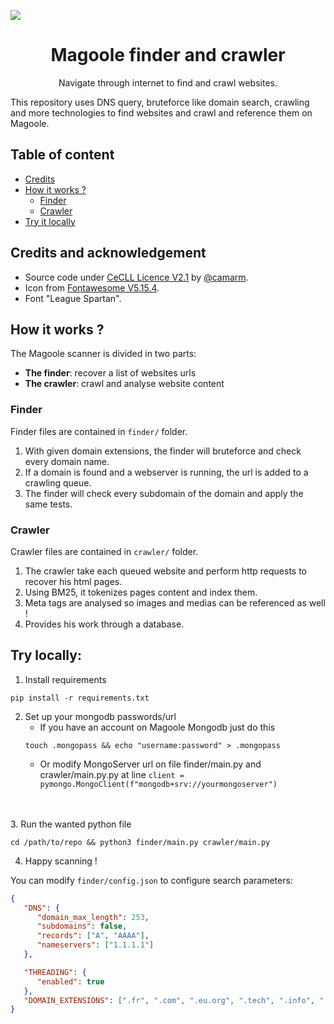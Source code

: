![](https://repository-images.githubusercontent.com/421378452/ef9e37ee-afcd-4c94-a486-b17620b0bef2)
<div align="center">

# Magoole finder and crawler
Navigate through internet to find and crawl websites.

</div>
This repository uses DNS query, bruteforce like domain search, crawling and more technologies to find websites and crawl and reference them on Magoole.

## Table of content
- [Credits](#credits-and-acknowledgement)
- [How it works ?](#how-it-works-)
  - [Finder](#finder)
  - [Crawler](#crawler)
- [Try it locally](#try-locally-)

## Credits and acknowledgement
- Source code under [CeCLL Licence V2.1](https://github.com/magoole/scanner/tree/main/LICENSE?raw=true) by [@camarm](https://github.com/camarm-dev).
- Icon from [Fontawesome V5.15.4](https://fontawesome.com/v5/icons/brain?f=classic&s=solid).
- Font "League Spartan".

## How it works ?

The Magoole scanner is divided in two parts: 
- **The finder**: recover a list of websites urls
- **The crawler**: crawl and analyse website content

### Finder
Finder files are contained in `finder/` folder.
1. With given domain extensions, the finder will bruteforce and check every domain name.
2. If a domain is found and a webserver is running, the url is added to a crawling queue.
3. The finder will check every subdomain of the domain and apply the same tests.

### Crawler
Crawler files are contained in `crawler/` folder.
1. The crawler take each queued website and perform http requests to recover his html pages.
2. Using BM25, it tokenizes pages content and index them.
3. Meta tags are analysed so images and medias can be referenced as well !
4. Provides his work through a database.

## Try locally:
1. Install requirements

```shell
pip install -r requirements.txt
```
2. Set up your mongodb passwords/url<br>
   - If you have an account on Magoole Mongodb just do this
    ```shell
    touch .mongopass && echo "username:password" > .mongopass
    ```
   - Or modify MongoServer url on file finder/main.py and crawler/main.py.py at line `client = pymongo.MongoClient(f"mongodb+srv://yourmongoserver")`
<br>
<br>
3. Run the wanted python file

```shell
cd /path/to/repo && python3 finder/main.py crawler/main.py
```
4. Happy scanning !

You can modify `finder/config.json` to configure search parameters:
```json
{
   "DNS": {
      "domain_max_length": 253,
      "subdomains": false,
      "records": ["A", "AAAA"],
      "nameservers": ["1.1.1.1"]
   },

   "THREADING": {
      "enabled": true
   },
   "DOMAIN_EXTENSIONS": [".fr", ".com", ".eu.org", ".tech", ".info", ".dev"]
}
```
